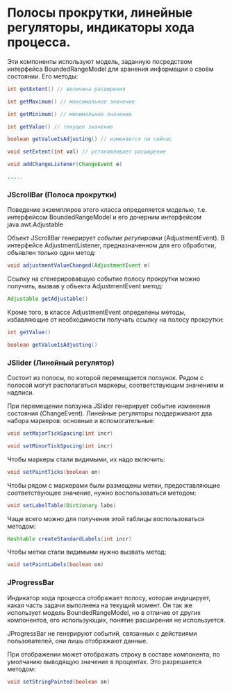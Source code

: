 # Полосы прокрутки, линейные регуляторы, индикаторы хода процесса.

Эти компоненты используют модель, заданную  посредством интерфейса BoundedRangeModel для хранения информации о своём состоянии. Его методы:

```java
int getExtent() // величина расширения

int getMaximum() // максимальное значение

int getMinimum() // минимальное значение

int getValue() // текущее значение

boolean getValueIsAdjusting() // изменяется ли сейчас

void setExtent(int val) // устанавливает расширение

void addChangeListener(ChangeEvent e)

.....
```

### JScrollBar (Полоса прокрутки)

Поведение экземпляров этого класса определяется моделью, т.е. интерфейсом BoundedRangeModel и его дочерним интерфейсом java.awt.Adjustable

Объект JScrollBar генерирует *событие регулировки* (AdjustmentEvent). В интерфейсе AdjustmentListener, предназначенном для его обработки, объявлен только один метод:

```java
void adjustmentValueChanged(AdjustmentEvent e)
```

Ссылку на сгенерировавшую событие полосу прокрутки можно получить, вызвав у объекта AdjustmentEvent метод:

```java
Adjustable getAdjustable()
```

Кроме того, в классе AdjustmentEvent определены методы, избавляющие от необходимости получать ссылку на полосу прокрутки:

```java
int getValue()

boolean getValueIsAdjusting()
```

### JSlider (Линейный регулятор)

Состоит из полосы, по которой перемещается ползунок. Рядом с полосой могут располагаться маркеры, соответствующим значениям и надписи.

При перемещении ползунка JSlider генерирует событие изменения состояния (ChangeEvent). Линейные регуляторы поддерживают два набора маркеров: основные и вспомогательные:

```java
void setMajorTickSpacing(int incr)

void setMinorTickSpscing(int incr)
```

Чтобы маркеры стали видимыми, их надо включить:

```java
void setPaintTicks(boolean on)
```

Чтобы рядом с маркерами были размещены метки, предоставляющие соответствующее значение, нужно воспользоваться методом:

```java
void setLabelTable(Dictionary labs)
```

Чаще всего можно для получения этой таблицы воспользоваться методом:

```java
Hashtable createStandardLabels(int incr)
```

Чтобы метки стали видимыми нужно вызвать метод:

```java
void setPaintLabels(boolean on)
```

### JProgressBar

Индикатор хода процесса отображает полосу, которая индицирует, какая часть задачи выполнена на текущий момент. Он так же использует модель BoundedRangeModel, но в отличие от других компонентов, его использующих, понятие расширения не используется.

JProgressBar не генерируют событий, связанных с действиями пользователей, они лишь отображают данные.

При отображении может отображать строку в составе компонента, по умолчанию выводящую значение в процентах. Это разрешается методом:

```java
void setStringPainted(boolean on)
```